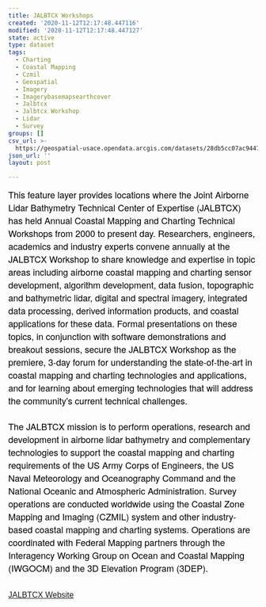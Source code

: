 ```yaml
---
title: JALBTCX Workshops
created: '2020-11-12T12:17:48.447116'
modified: '2020-11-12T12:17:48.447127'
state: active
type: dataset
tags:
  - Charting
  - Coastal Mapping
  - Czmil
  - Geospatial
  - Imagery
  - Imagerybasemapsearthcover
  - Jalbtcx
  - Jalbtcx Workshop
  - Lidar
  - Survey
groups: []
csv_url: >-
  https://geospatial-usace.opendata.arcgis.com/datasets/28db5cc07ac9447ab55a43a474919461_0.csv?outSR=%7B%22latestWkid%22%3A4326%2C%22wkid%22%3A4326%7D
json_url: ''
layout: post

---
```

<p style='margin-top: 0px; margin-bottom: 0px; font-family: &quot;Avenir Next W01&quot;, &quot;Avenir Next W00&quot;, &quot;Avenir Next&quot;, Avenir, &quot;Helvetica Neue&quot;, sans-serif; font-size: 16px; box-sizing: border-box; outline: none;'><font size='4' style='font-family: inherit;'><font color='#000000' style='font-family: inherit;'><font face='inherit' style='font-family: inherit;'>This feature layer provides locations where the Joint Airborne Lidar Bathymetry Technical Center of Expertise (JALBTCX) has held Annual Coastal Mapping and Charting Technical Workshops from 2000 to present day. Researchers, engineers, academics and industry experts convene annually at the JALBTCX Workshop to share knowledge and expertise in topic areas including airborne coastal mapping and charting sensor development, algorithm development, data fusion, topographic and bathymetric lidar, digital and spectral imagery, integrated data processing, derived information products, and coastal applications for these data. Formal presentations on these topics, in conjunction with software demonstrations and breakout sessions, secure the JALBTCX Workshop as the premiere, 3-day forum for understanding the state-of-the-art in coastal mapping and charting technologies and applications, and for learning about emerging </font><font style='font-family: inherit;'>technologies</font><font face='inherit' style='font-family: inherit;'> that will address the </font>community's<font face='inherit' style='font-family: inherit;'> current technical challenges.</font><span style='font-family: inherit; font-size: 16px;'>  </span></font><span style='font-family: &quot;Avenir Next W01&quot;, &quot;Avenir Next W00&quot;, &quot;Avenir Next&quot;, Avenir, &quot;Helvetica Neue&quot;, Helvetica, Arial, sans-serif !important; font-size: 16px;'><font color='#000000' style='font-family: inherit;'><br /></font></span></font></p><p style='margin-top: 0px; margin-bottom: 0px; font-size: 16px; box-sizing: border-box; font-family: open_sansregular, sans-serif; outline: none;'><span style='font-family: &quot;Avenir Next W01&quot;, &quot;Avenir Next W00&quot;, &quot;Avenir Next&quot;, Avenir, &quot;Helvetica Neue&quot;, Helvetica, Arial, sans-serif !important;'><font color='#000000' size='4' style='font-family: inherit;'><br /></font></span></p><p style='margin-top: 0px; margin-bottom: 0px; font-size: 16px; box-sizing: border-box; font-family: open_sansregular, sans-serif; outline: none;'><span style='font-family: &quot;Avenir Next W01&quot;, &quot;Avenir Next W00&quot;, &quot;Avenir Next&quot;, Avenir, &quot;Helvetica Neue&quot;, Helvetica, Arial, sans-serif;'><font color='#000000' size='4' style='font-family: inherit;'>The JALBTCX mission is to perform operations, research and development in airborne lidar bathymetry and complementary technologies to support the coastal mapping and charting requirements of the US Army Corps of Engineers, the US Naval Meteorology and Oceanography Command and the National Oceanic and Atmospheric Administration. Survey operations are conducted worldwide using the Coastal Zone Mapping and Imaging (CZMIL) system and other industry-based coastal mapping and charting systems. Operations are coordinated with Federal Mapping partners through the Interagency Working Group on Ocean and Coastal Mapping (IWGOCM) and the 3D Elevation Program (3DEP).</font></span></p><p style='margin-top: 0px; margin-bottom: 0px; font-size: 16px; box-sizing: border-box; font-family: open_sansregular, sans-serif; outline: none;'><span style='font-family: &quot;Avenir Next W01&quot;, &quot;Avenir Next W00&quot;, &quot;Avenir Next&quot;, Avenir, &quot;Helvetica Neue&quot;, Helvetica, Arial, sans-serif;'><font color='#000000' size='4' style='font-family: inherit;'><br /></font></span></p><p style='margin-top: 0px; margin-bottom: 0px; font-size: 16px; box-sizing: border-box; font-family: open_sansregular, sans-serif; outline: none;'><a href='https://jalbtcx-live.azurewebsites.net/' target='_blank'>JALBTCX Website</a><span style='font-family: &quot;Avenir Next W01&quot;, &quot;Avenir Next W00&quot;, &quot;Avenir Next&quot;, Avenir, &quot;Helvetica Neue&quot;, Helvetica, Arial, sans-serif;'><font color='#000000' size='4' style='font-family: inherit;'><br /></font></span></p>
